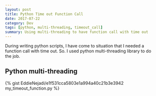 ```yaml
---
layout: post
title: Python Time out Function Call
date: 2017-07-22
category: Dev
tags: [python, multi-threading, timeout_call]
summary: Using multi-threading to have function call with time out
---
```


During writing python scripts, I have come to situation that I needed a function call with time out. So. I used python multi-threading library to do the job.

## Python multi-threading

{% gist EddieNejadi/e1f531cca5803e1a994a40c21b3e3942 my_timeout_function.py %}
